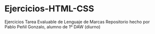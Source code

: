 # Ejercicios-HTML-CSS
Ejercicios Tarea Evaluable de Lenguaje de Marcas 
Repositorio hecho por Pablo Peñil Gonzalo, alumno de 1º DAW (diurno)
